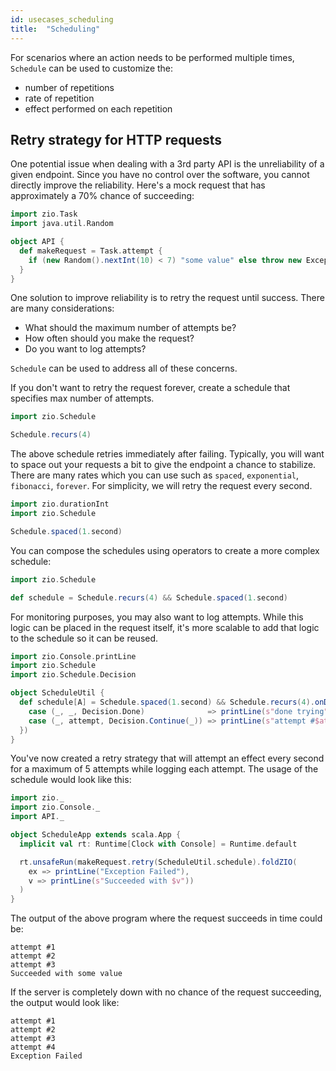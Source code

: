 ```yaml
---
id: usecases_scheduling
title:  "Scheduling"
---
```


For scenarios where an action needs to be performed multiple times, `Schedule` can be used to customize the:
* number of repetitions
* rate of repetition
* effect performed on each repetition

## Retry strategy for HTTP requests

One potential issue when dealing with a 3rd party API is the unreliability of a given endpoint. Since you have no control over the software, you cannot directly improve the reliability. Here's a mock request that has approximately a 70% chance of succeeding:

```scala mdoc:silent
import zio.Task
import java.util.Random

object API {
  def makeRequest = Task.attempt {
    if (new Random().nextInt(10) < 7) "some value" else throw new Exception("hi")
  }
}
```
One solution to improve reliability is to retry the request until success. There are many considerations:
* What should the maximum number of attempts be?
* How often should you make the request?
* Do you want to log attempts?

`Schedule` can be used to address all of these concerns.

If you don't want to retry the request forever, create a schedule that specifies max number of attempts.
```scala mdoc:silent
import zio.Schedule

Schedule.recurs(4)
```
The above schedule retries immediately after failing.
Typically, you will want to space out your requests a bit to give the endpoint a chance to stabilize.
There are many rates which you can use such as `spaced`, `exponential`, `fibonacci`, `forever`. For simplicity, we will retry the request every second.
```scala mdoc:silent
import zio.durationInt
import zio.Schedule

Schedule.spaced(1.second)
```
You can compose the schedules using operators to create a more complex schedule:
```scala mdoc:silent
import zio.Schedule

def schedule = Schedule.recurs(4) && Schedule.spaced(1.second)
```

For monitoring purposes, you may also want to log attempts. While this logic can be placed in the request itself, it's more scalable to add that logic to the schedule so it can be reused.

```scala mdoc:silent
import zio.Console.printLine
import zio.Schedule
import zio.Schedule.Decision

object ScheduleUtil {
  def schedule[A] = Schedule.spaced(1.second) && Schedule.recurs(4).onDecision({
    case (_, _, Decision.Done)              => printLine(s"done trying").orDie
    case (_, attempt, Decision.Continue(_)) => printLine(s"attempt #$attempt").orDie
  })
}
```

You've now created a retry strategy that will attempt an effect every second for a maximum of 5 attempts while logging each attempt. The usage of the schedule would look like this:

```scala mdoc:compile-only
import zio._
import zio.Console._
import API._

object ScheduleApp extends scala.App {
  implicit val rt: Runtime[Clock with Console] = Runtime.default

  rt.unsafeRun(makeRequest.retry(ScheduleUtil.schedule).foldZIO(
    ex => printLine("Exception Failed"),
    v => printLine(s"Succeeded with $v"))
  )
}
```

The output of the above program where the request succeeds in time could be:

```
attempt #1
attempt #2
attempt #3
Succeeded with some value
```

If the server is completely down with no chance of the request succeeding, the output would look like:

```
attempt #1
attempt #2
attempt #3
attempt #4
Exception Failed
```

